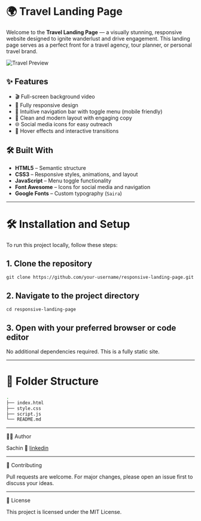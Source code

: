 # 🌍 Travel Landing Page

Welcome to the **Travel Landing Page** — a visually stunning, responsive website designed to ignite wanderlust and drive engagement. This landing page serves as a perfect front for a travel agency, tour planner, or personal travel brand.

![Travel Preview ](https://img.freepik.com/free-vector/detailed-travel-logo_23-2148614180.jpg?t=st=1753338618~exp=1753342218~hmac=3788744228919cd3bd81c2191bc715bfebf0fdb6ab17ee762f78311195f4840e)


## ✨ Features

- 🎬 Full-screen background video
- 📱 Fully responsive design
- 🧭 Intuitive navigation bar with toggle menu (mobile friendly)
- 📝 Clean and modern layout with engaging copy
- 🌐 Social media icons for easy outreach
- 🌙 Hover effects and interactive transitions

## 🛠️ Built With

- **HTML5** – Semantic structure
- **CSS3** – Responsive styles, animations, and layout
- **JavaScript** – Menu toggle functionality
- **Font Awesome** – Icons for social media and navigation
- **Google Fonts** – Custom typography (`Saira`)

---

# 🛠 Installation and Setup

To run this project locally, follow these steps:

## 1. Clone the repository
```
git clone https://github.com/your-username/responsive-landing-page.git
```

## 2. Navigate to the project directory
```
cd responsive-landing-page
```

## 3. Open with your preferred browser or code editor

No additional dependencies required. This is a fully static site.


---


# 📂 Folder Structure

```bash
.
├── index.html
├── style.css
├── script.js
└── README.md
```


---

🙋‍♀ Author

Sachin
🔗 [linkedin](https://www.linkedin.com/in/sachin-b8b023372)


---

🤝 Contributing

Pull requests are welcome. For major changes, please open an issue first to discuss your ideas.


---

📄 License

This project is licensed under the MIT License.